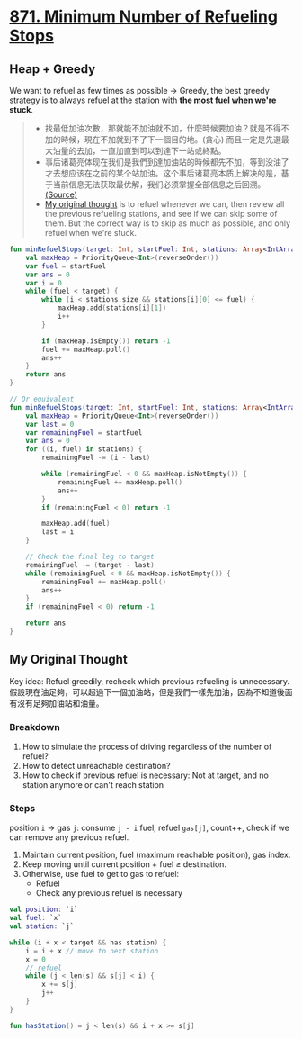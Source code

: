 # [871. Minimum Number of Refueling Stops](https://leetcode.com/problems/minimum-number-of-refueling-stops/)

## Heap + Greedy
We want to refuel as few times as possible -> Greedy, the best greedy strategy is to always refuel at the station with **the most fuel when we're stuck**.

> - 找最低加油次數，那就能不加油就不加，什麼時候要加油？就是不得不加的時候，現在不加就到不了下一個目的地。(貪心) 而且一定是先選最大油量的去加，一直加直到可以到達下一站或終點。
> - 事后诸葛亮体现在我们是我們到達加油站的時候都先不加，等到没油了才去想应该在之前的某个站加油。这个事后诸葛亮本质上解决的是，基于当前信息无法获取最优解，我们必须掌握全部信息之后回溯。 [(Source)](https://leetcode-solution-leetcode-pp.gitbook.io/leetcode-solution/thinkings/heap-2)
> - [My original thought](#my-original-thought) is to refuel whenever we can, then review all the previous refueling stations, and see if we can skip some of them. But the correct way is to skip as much as possible, and only refuel when we're stuck.

```kotlin
fun minRefuelStops(target: Int, startFuel: Int, stations: Array<IntArray>): Int {
    val maxHeap = PriorityQueue<Int>(reverseOrder())
    var fuel = startFuel
    var ans = 0
    var i = 0
    while (fuel < target) {
        while (i < stations.size && stations[i][0] <= fuel) {
            maxHeap.add(stations[i][1])
            i++
        }

        if (maxHeap.isEmpty()) return -1
        fuel += maxHeap.poll()
        ans++
    }
    return ans
}

// Or equivalent
fun minRefuelStops(target: Int, startFuel: Int, stations: Array<IntArray>): Int {
    val maxHeap = PriorityQueue<Int>(reverseOrder())
    var last = 0
    var remainingFuel = startFuel
    var ans = 0
    for ((i, fuel) in stations) {
        remainingFuel -= (i - last)

        while (remainingFuel < 0 && maxHeap.isNotEmpty()) {
            remainingFuel += maxHeap.poll()
            ans++
        }
        if (remainingFuel < 0) return -1

        maxHeap.add(fuel)
        last = i
    }

    // Check the final leg to target
    remainingFuel -= (target - last)
    while (remainingFuel < 0 && maxHeap.isNotEmpty()) {
        remainingFuel += maxHeap.poll()
        ans++
    }
    if (remainingFuel < 0) return -1

    return ans
}
```

## My Original Thought
Key idea: Refuel greedily, recheck which previous refueling is unnecessary. 假設現在油足夠，可以超過下一個加油站，但是我們一樣先加油，因為不知道後面有沒有足夠加油站和油量。

### Breakdown
1. How to simulate the process of driving regardless of the number of refuel?
2. How to detect unreachable destination?
3. How to check if previous refuel is necessary: Not at target, and no station anymore or can't reach station

### Steps
position `i` → gas `j`: consume `j - i` fuel, refuel `gas[j]`, count++, check if we can remove any previous refuel.
1. Maintain current position, fuel (maximum reachable position), gas index.
2. Keep moving until current position + fuel ≥ destination.
3. Otherwise, use fuel to get to gas to refuel: 
    - Refuel
    - Check any previous refuel is necessary

```kotlin
val position: `i`
val fuel: `x`
val station: `j`

while (i + x < target && has station) {
    i = i + x // move to next station
    x = 0
    // refuel
    while (j < len(s) && s[j] < i) {
        x += s[j]
        j++
    }
}

fun hasStation() = j < len(s) && i + x >= s[j]
```